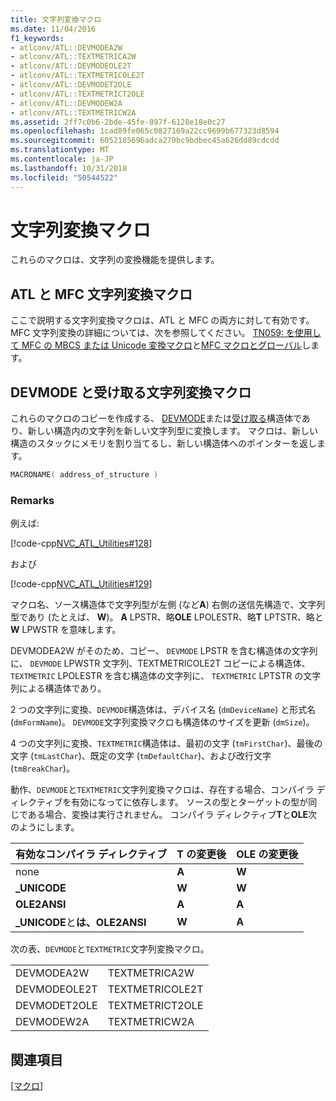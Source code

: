 ```yaml
---
title: 文字列変換マクロ
ms.date: 11/04/2016
f1_keywords:
- atlconv/ATL::DEVMODEA2W
- atlconv/ATL::TEXTMETRICA2W
- atlconv/ATL::DEVMODEOLE2T
- atlconv/ATL::TEXTMETRICOLE2T
- atlconv/ATL::DEVMODET2OLE
- atlconv/ATL::TEXTMETRICT2OLE
- atlconv/ATL::DEVMODEW2A
- atlconv/ATL::TEXTMETRICW2A
ms.assetid: 2ff7c0b6-2bde-45fe-897f-6128e18e0c27
ms.openlocfilehash: 1cad89fe065c0827169a22cc9699b677323d8594
ms.sourcegitcommit: 6052185696adca270bc9bdbec45a626dd89cdcdd
ms.translationtype: MT
ms.contentlocale: ja-JP
ms.lasthandoff: 10/31/2018
ms.locfileid: "50544522"
---
```

# <a name="string-conversion-macros"></a>文字列変換マクロ

これらのマクロは、文字列の変換機能を提供します。

##  <a name="atl_and_mfc_string_conversion_macros"></a>  ATL と MFC 文字列変換マクロ

ここで説明する文字列変換マクロは、ATL と MFC の両方に対して有効です。 MFC 文字列変換の詳細については、次を参照してください。 [TN059: を使用して MFC の MBCS または Unicode 変換マクロ](../../mfc/tn059-using-mfc-mbcs-unicode-conversion-macros.md)と[MFC マクロとグローバル](../../mfc/reference/mfc-macros-and-globals.md)します。

##  <a name="devmode_and_textmetric_string_conversion_macros"></a>  DEVMODE と受け取る文字列変換マクロ

これらのマクロのコピーを作成する、 [DEVMODE](/windows/desktop/api/wingdi/ns-wingdi-_devicemodea)または[受け取る](/windows/desktop/api/wingdi/ns-wingdi-tagtextmetrica)構造体であり、新しい構造内の文字列を新しい文字列型に変換します。 マクロは、新しい構造のスタックにメモリを割り当てるし、新しい構造体へのポインターを返します。

```cpp
MACRONAME( address_of_structure )
```

### <a name="remarks"></a>Remarks

例えば:

[!code-cpp[NVC_ATL_Utilities#128](../../atl/codesnippet/cpp/string-conversion-macros_1.cpp)]

および

[!code-cpp[NVC_ATL_Utilities#129](../../atl/codesnippet/cpp/string-conversion-macros_2.cpp)]

マクロ名、ソース構造体で文字列型が左側 (など**A**) 右側の送信先構造で、文字列型であり (たとえば、 **W**)。 **A** LPSTR、略**OLE** LPOLESTR、略**T** LPTSTR、略と**W** LPWSTR を意味します。

DEVMODEA2W がそのため、コピー、 `DEVMODE` LPSTR を含む構造体の文字列に、 `DEVMODE` LPWSTR 文字列、TEXTMETRICOLE2T コピーによる構造体、 `TEXTMETRIC` LPOLESTR を含む構造体の文字列に、 `TEXTMETRIC` LPTSTR の文字列による構造体であり。

2 つの文字列に変換、`DEVMODE`構造体は、デバイス名 (`dmDeviceName`) と形式名 (`dmFormName`)。 `DEVMODE`文字列変換マクロも構造体のサイズを更新 (`dmSize`)。

4 つの文字列に変換、`TEXTMETRIC`構造体は、最初の文字 (`tmFirstChar`)、最後の文字 (`tmLastChar`)、既定の文字 (`tmDefaultChar`)、および改行文字 (`tmBreakChar`)。

動作、`DEVMODE`と`TEXTMETRIC`文字列変換マクロは、存在する場合、コンパイラ ディレクティブを有効になってに依存します。 ソースの型とターゲットの型が同じである場合、変換は実行されません。 コンパイラ ディレクティブ**T**と**OLE**次のようにします。

|有効なコンパイラ ディレクティブ|T の変更後|OLE の変更後|
|----------------------------------|---------------|-----------------|
|none|**A**|**W**|
|**\_UNICODE**|**W**|**W**|
|**OLE2ANSI**|**A**|**A**|
|**\_UNICODE**と**は、OLE2ANSI**|**W**|**A**|

次の表、`DEVMODE`と`TEXTMETRIC`文字列変換マクロ。

|||
|-|-|
|DEVMODEA2W|TEXTMETRICA2W|
|DEVMODEOLE2T|TEXTMETRICOLE2T|
|DEVMODET2OLE|TEXTMETRICT2OLE|
|DEVMODEW2A|TEXTMETRICW2A|

## <a name="see-also"></a>関連項目

[[マクロ]](../../atl/reference/atl-macros.md)

